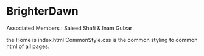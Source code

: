 # BrighterDawn

Associated Members : Saieed Shafi & Inam Gulzar 

the Home is index.html
CommonStyle.css is the common styling to common html of all pages.

